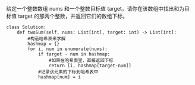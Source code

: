 给定一个整数数组 nums 和一个整数目标值 target，请你在该数组中找出和为目标值 target  的那两个整数，并返回它们的数组下标。

```
class Solution:
    def twoSum(self, nums: List[int], target: int) -> List[int]:
        #构造哈希表来求解
        hashmap = {}
        for i, num in enumerate(nums):
            if target - num in hashmap:
                #如果在哈希表里，直接返回下标
                return [i, hashmap[target-num]]
            #记录该元素的下标到哈希表中
            hashmap[num] = i
```